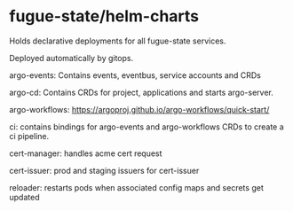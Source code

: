 # fugue-state/helm-charts
Holds declarative deployments for all fugue-state services.

Deployed automatically by gitops.

argo-events:
  Contains events, eventbus, service accounts and CRDs

argo-cd:
  Contains CRDs for project, applications and starts argo-server.

argo-workflows:
  https://argoproj.github.io/argo-workflows/quick-start/

ci:
  contains bindings for argo-events and argo-workflows CRDs to create a ci pipeline.

cert-manager:
  handles acme cert request

cert-issuer:
  prod and staging issuers for cert-issuer

reloader:
  restarts pods when associated config maps and secrets get updated